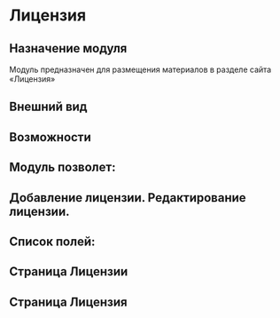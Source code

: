 # Лицензия
## Назначение модуля
Модуль предназначен для размещения материалов в разделе сайта «Лицензия»
## Внешний вид


## Возможности
Модуль позволет:
- 
## Добавление лицензии. Редактирование лицензии.
Список полей:
- 





## Страница Лицензии



## Страница Лицензия


